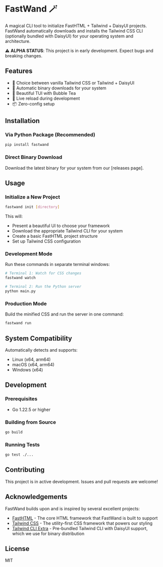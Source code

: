 # FastWand 🪄

A magical CLI tool to initialize FastHTML + Tailwind + DaisyUI projects. FastWand automatically downloads and installs the Tailwind CSS CLI (optionally bundled with DaisyUI) for your operating system and architecture.

⚠️ **ALPHA STATUS**: This project is in early development. Expect bugs and breaking changes.

## Features

- 🎨 Choice between vanilla Tailwind CSS or Tailwind + DaisyUI
- 🚀 Automatic binary downloads for your system
- 💅 Beautiful TUI with Bubble Tea
- 🔄 Live reload during development
- 📦 Zero-config setup

## Installation

### Via Python Package (Recommended)
```bash
pip install fastwand
```

### Direct Binary Download
Download the latest binary for your system from our [releases page].

## Usage

### Initialize a New Project
```bash
fastwand init [directory]
```

This will:
- Present a beautiful UI to choose your framework
- Download the appropriate Tailwind CLI for your system
- Create a basic FastHTML project structure
- Set up Tailwind CSS configuration

### Development Mode
Run these commands in separate terminal windows:
```bash
# Terminal 1: Watch for CSS changes
fastwand watch

# Terminal 2: Run the Python server
python main.py
```

### Production Mode
Build the minified CSS and run the server in one command:
```bash
fastwand run
```

## System Compatibility

Automatically detects and supports:
- Linux (x64, arm64)
- macOS (x64, arm64)
- Windows (x64)

## Development

### Prerequisites
- Go 1.22.5 or higher

### Building from Source
```bash
go build
```

### Running Tests
```bash
go test ./...
```

## Contributing

This project is in active development. Issues and pull requests are welcome!

## Acknowledgements

FastWand builds upon and is inspired by several excellent projects:

- [FastHTML](https://github.com/answerDotAI/fasthtml/) - The core HTML framework that FastWand is built to support
- [Tailwind CSS](https://github.com/tailwindlabs/tailwindcss) - The utility-first CSS framework that powers our styling
- [Tailwind CLI Extra](https://github.com/dobicinaitis/tailwind-cli-extra) - Pre-bundled Tailwind CLI with DaisyUI support, which we use for binary distribution


## License

MIT